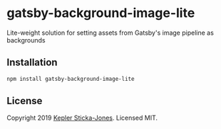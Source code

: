 # gatsby-background-image-lite

Lite-weight solution for setting assets from Gatsby's image pipeline as backgrounds

## Installation

```bash
npm install gatsby-background-image-lite
```

## License

Copyright 2019 [Kepler Sticka-Jones](https://keplersj.com/). Licensed MIT.

